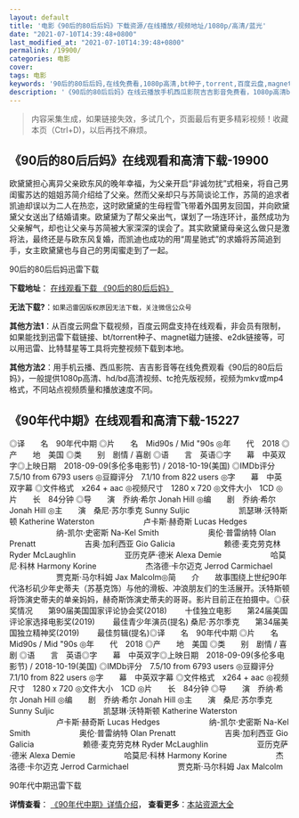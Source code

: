```yaml
---
layout: default
title: '电影《90后的80后后妈》下载资源/在线播放/视频地址/1080p/高清/蓝光'
date: "2021-07-10T14:39:48+0800"
last_modified_at: "2021-07-10T14:39:48+0800"
permalink: /19900/
categories: 电影
cover:
tags: 电影
keywords: '90后的80后后妈,在线免费看,1080p高清,bt种子,torrent,百度云盘,magnet,磁力链,迅雷下载资源'
description: '《90后的80后后妈》在线云播放手机西瓜影院吉吉影音免费看，1080p高清bd/hd未删减完整版和tc抢先枪版，mkv/mp4格式，附带bt/torrent种子、magnet/磁力链、百度云盘、网盘资源迅雷下载链接'
---
```


>内容采集生成，如果链接失效，多试几个，页面最后有更多精彩视频！收藏本页（Ctrl+D)，以后再找不麻烦。


## 《90后的80后后妈》在线观看和高清下载-19900

欧黛黛担心离异父亲欧东风的晚年幸福，为父亲开启“非诚勿扰”式相亲，将自己男闺蜜苏达的姐姐苏简介绍给了父亲。然而父亲却只与苏简谈论工作，苏简的追求者凯迪却误以为二人在热恋，这时欧黛黛的生母程雪飞带着外国男友回国，并向欧黛黛父女送出了结婚请柬。欧黛黛为了帮父亲出气，谋划了一场连环计，虽然成功为父亲解气，却也让父亲与苏简被大家深深的误会了。其实欧黛黛母亲这么做只是激将法，最终还是与欧东风复婚，而凯迪也成功的用“周星驰式”的求婚将苏简追到手，女主欧黛黛也与自己的男闺蜜走到了一起。


90后的80后后妈迅雷下载

**下载地址**： [在线观看下载 《90后的80后后妈》](https://www.993dy.com//vod-detail-id-29242.html) 


**无法下载?**：`如果迅雷因版权原因无法下载，关注微信公众号 `

**其他方法1**：从百度云网盘下载视频，百度云网盘支持在线观看，非会员有限制，如果能找到迅雷下载链接、bt/torrent种子、magnet磁力链接、e2dk链接等，可以用迅雷、比特彗星等工具将完整视频下载到本地。

**其他方法2**：用手机云播、西瓜影院、吉吉影音等在线免费观看《90后的80后后妈》，一般提供1080p高清、hd/bd高清视频、tc抢先版视频，视频为mkv或mp4格式，不同站点视频质量和播放速度不同。


## 《90年代中期》在线观看和高清下载-15227

◎译　　名　90年代中期 ◎片　　名　Mid90s / Mid "90s ◎年　　代　2018 ◎产　　地　美国 ◎类　　别　剧情 / 喜剧 ◎语　　言　英语◎字　　幕　中英双字◎上映日期　2018-09-09(多伦多电影节) / 2018-10-19(美国) ◎IMDb评分　7.5/10 from 6793 users ◎豆瓣评分　7.1/10 from 822 users ◎字　　幕　中英双字幕 ◎文件格式　x264 + aac ◎视频尺寸　1280 x 720 ◎文件大小　1CD ◎片　　长　84分钟 ◎导　　演　乔纳·希尔 Jonah Hill ◎编　　剧　乔纳·希尔 Jonah Hill ◎主　　演　桑尼·苏尔季克 Sunny Suljic 　　　　　　凯瑟琳·沃特斯顿 Katherine Waterston 　　　　　　卢卡斯·赫奇斯 Lucas Hedges 　　　　　　纳-凯尔·史密斯 Na-Kel Smith 　　　　　　奥伦·普雷纳特 Olan Prenatt 　　　　　　吉奥·加利西亚 Gio Galicia 　　　　　　赖德·麦克劳克林 Ryder McLaughlin 　　　　　　亚历克萨·德米 Alexa Demie 　　　　　　哈莫尼·科林 Harmony Korine 　　　　　　杰洛德·卡尔迈克 Jerrod Carmichael 　　　　　　贾克斯·马尔科姆 Jax Malcolm◎简　　介　　故事围绕上世纪90年代洛杉矶少年史蒂夫（苏基克饰）与他的滑板、冲浪朋友们的生活展开。沃特斯顿将饰演史蒂夫的单亲妈妈，赫奇斯饰演史蒂夫的哥哥。影片目前正在拍摄中。◎获奖情况　　第90届美国国家评论协会奖(2018) 　　十佳独立电影　　第24届美国评论家选择电影奖(2019) 　　最佳青少年演员(提名) 桑尼·苏尔季克　　第34届美国独立精神奖(2019) 　　最佳剪辑(提名)◎译　　名　90年代中期 ◎片　　名　Mid90s / Mid "90s ◎年　　代　2018 ◎产　　地　美国 ◎类　　别　剧情 / 喜剧 ◎语　　言　英语◎字　　幕　中英双字◎上映日期　2018-09-09(多伦多电影节) / 2018-10-19(美国) ◎IMDb评分　7.5/10 from 6793 users ◎豆瓣评分　7.1/10 from 822 users ◎字　　幕　中英双字幕 ◎文件格式　x264 + aac ◎视频尺寸　1280 x 720 ◎文件大小　1CD ◎片　　长　84分钟 ◎导　　演　乔纳·希尔 Jonah Hill ◎编　　剧　乔纳·希尔 Jonah Hill ◎主　　演　桑尼·苏尔季克 Sunny Suljic 　　　　　　凯瑟琳·沃特斯顿 Katherine Waterston 　　　　　　卢卡斯·赫奇斯 Lucas Hedges 　　　　　　纳-凯尔·史密斯 Na-Kel Smith 　　　　　　奥伦·普雷纳特 Olan Prenatt 　　　　　　吉奥·加利西亚 Gio Galicia 　　　　　　赖德·麦克劳克林 Ryder McLaughlin 　　　　　　亚历克萨·德米 Alexa Demie 　　　　　　哈莫尼·科林 Harmony Korine 　　　　　　杰洛德·卡尔迈克 Jerrod Carmichael 　　　　　　贾克斯·马尔科姆 Jax Malcolm


90年代中期迅雷下载

**详情查看**： [《90年代中期》详情介绍](/movie/15227/)， **查看更多**：[本站资源大全](/movie/t/all/)

